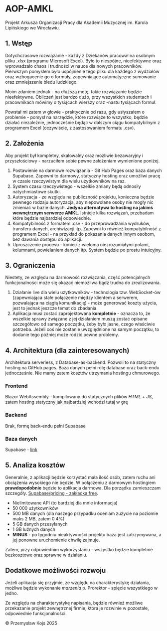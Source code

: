 # AOP-AMKL
Projekt Arkusza Organizacji Pracy dla Akademii Muzycznej im. Karola Lipińskiego we Wrocławiu.

## 1. Wstęp
Dotychczasowe rozwiązanie - każdy z Dziekanów pracował na osobnym pliku .xlsx (programu Microsoft Excel). Było to niespójne, nieefektywne oraz wprowadzało chaos i trudności w nauce dla nowych pracowników. Pierwszym pomysłem było uspójnienie tego pliku dla każdego z wydziałów oraz wzbogacenie go o formuły, zapewniające automatyczne sumowanie oraz zmniejszenie błedu ludzkiego.

Moim zdaniem jednak - na dłuższą metę, takie rozwiązanie będzie nieefektywne. Obliczeń jest bardzo dużo, przy wszystkich studentach i pracownikach mówimy o tysiącach wierszy oraz -nastu tysiącach formuł.

Powstał mi zatem w głowie - praktycznie od razu, gdy usłyszałem o problemie - pomysł na narzędzie, które rozwiąże to wszystko, będzie działać niezależnie, jednocześnie będąc w dalszym ciągu kompatybilnym z programem Excel (oczywiście, z zastosowaniem formatu .csv).

## 2. Założenia
Aby projekt był kompletny, skalowalny oraz możliwie bezawaryjny i przyszłościowy - narzuciłem sobie pewne założeniam wymienione poniżej.

1. Postawienie na darmowe rozwiązania - Git Hub Pages oraz baza danych Supabase. Zapewni to darmowy, statyczny hosting oraz umożliwi pracę w czasie rzeczywistym dla wielu użytkowników na raz.
2. System czasu rzeczywistego - wszelkie zmiany będą odnosiły natychmiastowe skutki.
3. Autoryzacja - ze względu na publiczność projektu, konieczna będzie pewnego rodzaju autoryzacja, aby niepowołane osoby nie mogły nic zmieniać w bazie danych. **Jedyna alternatywa to hosting na jakimś wewnętrznym serwerze AMKL**. Istnieje kilka rozwiązań, przebadam które będzie najbardziej odpowiednie.
4. Kompatybilność z formatem .csv - do przeprowadzania wydruków, transferu danych, archiwizacji itp. Zapewni to również kompatybilność z programem Excel - na przykład do pokazania danych innym osobom, bez dawania dostępu do aplikacji.
5. Uproszczenie procesu - koniec z wieloma niezrozumiałymi polami, kolumnami, powielaniem danych itp. System będzie po prostu intuicyjny.

## 3. Ograniczenia
Niestety, ze względu na darmowość rozwiązania, część potencjalnych funkcjonalności może się okazać niemożliwa bądź trudna do zrealizowania.

1. Działanie live dla wielu użytkowników - technologia tzw. WebSocket-ów (zapewniająca stałe połączenie między klientem a serwerem, pozwalająca na ciągłą komunikację) - może generować koszty użycia, jest to jednak jeszcze temat do zbadania.
2. Aplikacja musi zostać zaprojektowana **kompletnie** - oznacza to, że wszelkie sprawy związane z jej działaniem muszą zostać opisane szczegółowo od samego początku, żeby było jasne, czego właściwie potrzeba. Jeżeli coś nie zostanie uwzględnione na samym początku, to dodanie tego później może rodzić pewne problemy.

## 4. Architektura (dla zainteresowanych)
Architektura serverless, z Database-as-backend. Pozwoli to na statyczny hosting na GitHub pages. Baza danych pełni rolę database oraz back-endu jednocześnie. Nie mamy zatem kosztów utrzymania hostingu chmurowego.

### Frontend
Blazor WebAssembly - kompilowany do statycznych plików *HTML* + *JS*, zatem hosting statyczny jak najbardziej wchodzi tutaj w grę

### Backend
Brak, formę back-endu pełni Supabase

### Baza danych
Supabase - [link](https://supabase.com)

## 5. Analiza kosztów
Generalnie, z aplikacji będzie korzystać mała ilość osób, zatem ruchu ani obciążenia wysokiego nie będzie. W połączeniu z darmowym hostingiem **prawdopodobnie** będzie to aplikacja darmowa. Dla porządku zamieszczam szczegóły. [Supabase/pricing - zakładka free](https://supabase.com/pricing).
- Nielimitowane API (to bardziej dla mnie informacja)
- 50 000 użytkowników
- 500 MB danych (dla naszego przypadku oceniam zużycie na poziomie maks 2 MB, zatem 0.4%)
- 5 GB danych przesyłanych
- 1 GB luźnych danych
- **MINUS** - po tygodniu nieaktywności projektu baza jest zatrzymywana, a jej ponowne uruchomienie chwilę zajmuje.

Zatem, przy odpowiednim wykorzystaniu - wszystko będzie kompletnie bezkosztowe oraz sprawne w działaniu.

## Dodatkowe możliwości rozwoju
Jeżeli aplikacja się przyjmie, ze względu na charakterystykę działania, możliwe będzie wykonanie *marzenia* p. Prorektor - spięcie wszystkiego w jedno.

Ze względu na charakterystykę napisania, będzie również możliwe przekazanie projekt zewnętrznej firmie, która je rozwinie w pozostałe, odpowiednie funkcjonalności.

© Przemysław Kojs 2025